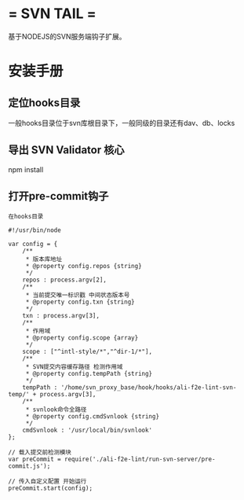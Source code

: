 = SVN TAIL =
================
基于NODEJS的SVN服务端钩子扩展。


安装手册
====================

定位hooks目录
--------------------
一般hooks目录位于svn库根目录下，一般同级的目录还有dav、db、locks

导出 SVN Validator 核心
--------------------
npm install


打开pre-commit钩子
--------------------
	在hooks目录

	#!/usr/bin/node

	var config = {
		/** 
		 * 版本库地址
		 * @property config.repos {string}
		 */
		repos : process.argv[2],
		/** 
		 * 当前提交唯一标识戳 中间状态版本号
		 * @property config.txn {string}
		 */
		txn : process.argv[3],
		/** 
		 * 作用域
		 * @property config.scope {array}
		 */
		scope : ["^intl-style/*","^dir-1/*"],
		/** 
		 * SVN提交内容缓存路径 检测作用域
		 * @property config.tempPath {string}
		 */
		tempPath : '/home/svn_proxy_base/hook/hooks/ali-f2e-lint-svn-temp/' + process.argv[3],
		/**
		 * svnlook命令全路径
		 * @property config.cmdSvnlook {string}
		 */
		cmdSvnlook : '/usr/local/bin/svnlook'
	};

	// 载入提交前检测模块
	var preCommit = require('./ali-f2e-lint/run-svn-server/pre-commit.js');

	// 传入自定义配置 开始运行
	preCommit.start(config);
	
